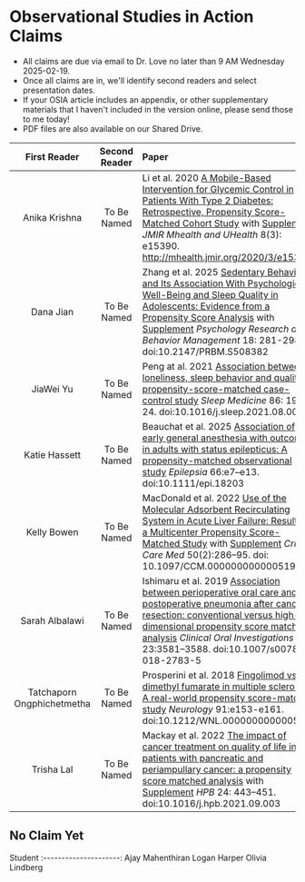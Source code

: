 # Observational Studies in Action Claims

- All claims are due via email to Dr. Love no later than 9 AM Wednesday 2025-02-19.
- Once all claims are in, we'll identify second readers and select presentation dates.
- If your OSIA article includes an appendix, or other supplementary materials that I haven't included in the version online, please send those to me today!
- PDF files are also available on our Shared Drive.

First Reader | Second Reader | Paper
:---------------------: | :------------: |  :----------------------------------------------------------------------------------------------------
Anika Krishna | To Be Named | Li et al. 2020 [A Mobile-Based Intervention for Glycemic Control in Patients With Type 2 Diabetes: Retrospective, Propensity Score-Matched Cohort Study](pdfs/Li_2020.pdf) with [Supplement](pdfs/Li_2020_supplement.pdf) *JMIR Mhealth and UHealth* 8(3): e15390. <http://mhealth.jmir.org/2020/3/e15390/>
Dana Jian | To Be Named | Zhang et al. 2025 [Sedentary Behavior and Its Association With Psychological Well-Being and Sleep Quality in Adolescents: Evidence from a Propensity Score Analysis](pdfs/Zhang_2025.pdf) with [Supplement](pdfs/Zhang_2025_supplement.pdf) *Psychology Research and Behavior Management* 18: 281-298, doi:10.2147/PRBM.S508382 
JiaWei Yu | To Be Named | Peng at al. 2021 [Association between loneliness, sleep behavior and quality: A propensity-score-matched case-control study](pdf/Peng_2021.pdf) *Sleep Medicine* 86: 19-24. doi:10.1016/j.sleep.2021.08.008
Katie Hassett | To Be Named | Beauchat et al. 2025 [Association of early general anesthesia with outcome in adults with status epilepticus: A propensity-matched observational study](pdfs/Beauchat_2025.pdf) *Epilepsia* 66:e7–e13. doi:10.1111/epi.18203
Kelly Bowen | To Be Named | MacDonald et al. 2022 [Use of the Molecular Adsorbent Recirculating System in Acute Liver Failure: Results of a Multicenter Propensity Score-Matched Study](pdfs/MacDonald_2022.pdf) with [Supplement](pdfs/MacDonald_2022_supplement.pdf) *Crit Care Med* 50(2):286–95. doi: 10.1097/CCM.0000000000005194
Sarah Albalawi | To Be Named | Ishimaru et al. 2019 [Association between perioperative oral care and postoperative pneumonia after cancer resection: conventional versus high-dimensional propensity score matching analysis](pdfs/Ishimaru_2019.pdf) *Clinical Oral Investigations* 23:3581–3588. doi:10.1007/s00784-018-2783-5
Tatchaporn Ongphichetmetha | To Be Named | Prosperini et al. 2018 [Fingolimod vs dimethyl fumarate in multiple sclerosis: A real-world propensity score-matched study](pdfs/Prosperini_2018.pdf) *Neurology* 91:e153-e161. doi:10.1212/WNL.0000000000005772
Trisha Lal | To Be Named | Mackay et al. 2022 [The impact of cancer treatment on quality of life in patients with pancreatic and periampullary cancer: a propensity score matched analysis](pdfs/Mackay_2022.pdf) with [Supplement](pdfs/Mackay_2022_supplement.pdf) *HPB* 24: 443–451. doi:10.1016/j.hpb.2021.09.003

## No Claim Yet

Student
:---------------------: 
Ajay Mahenthiran
Logan Harper
Olivia Lindberg


